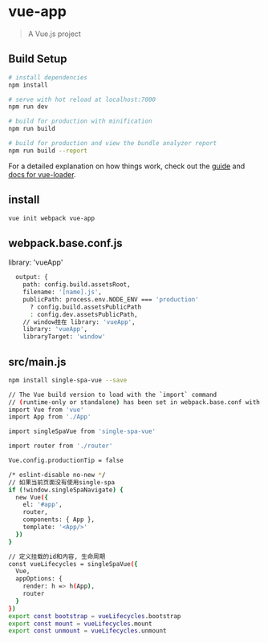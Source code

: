 # vue-app

> A Vue.js project

## Build Setup

``` bash
# install dependencies
npm install

# serve with hot reload at localhost:7000
npm run dev

# build for production with minification
npm run build

# build for production and view the bundle analyzer report
npm run build --report
```

For a detailed explanation on how things work, check out the [guide](http://vuejs-templates.github.io/webpack/) and [docs for vue-loader](http://vuejs.github.io/vue-loader).


## install
``` bash
vue init webpack vue-app
```

## webpack.base.conf.js
library: 'vueApp'
``` bash
  output: {
    path: config.build.assetsRoot,
    filename: '[name].js',
    publicPath: process.env.NODE_ENV === 'production'
      ? config.build.assetsPublicPath
      : config.dev.assetsPublicPath,
    // window挂在 library: 'vueApp',
    library: 'vueApp',
    libraryTarget: 'window'
```

## src/main.js

``` bash
npm install single-spa-vue --save

// The Vue build version to load with the `import` command
// (runtime-only or standalone) has been set in webpack.base.conf with an alias.
import Vue from 'vue'
import App from './App'

import singleSpaVue from 'single-spa-vue'

import router from './router'

Vue.config.productionTip = false

/* eslint-disable no-new */
// 如果当前页面没有使用single-spa
if (!window.singleSpaNavigate) {
  new Vue({
    el: '#app',
    router,
    components: { App },
    template: '<App/>'
  })
}

// 定义挂载的id和内容, 生命周期
const vueLifecycles = singleSpaVue({
  Vue,
  appOptions: {
    render: h => h(App),
    router
  }
})
export const bootstrap = vueLifecycles.bootstrap
export const mount = vueLifecycles.mount
export const unmount = vueLifecycles.unmount
```